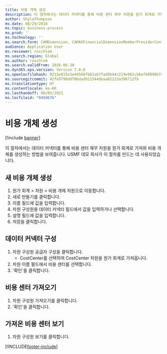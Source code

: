 ```yaml
---
title: 비용 개체 생성
description: 이 절차에서는 데이터 커넥터를 통해 비용 센터 재무 차원을 원가 회계로 가져와 비용 개체를 생성하는 방법을 보여줍니다.
author: ShylaThompson
ms.date: 08/29/2018
ms.topic: business-process
ms.prod: ''
ms.technology: ''
ms.search.form: CAMDimension, CAMAXFinancialDimensionMemberProviderConfiguration, CAMDimensionMember
audience: Application User
ms.reviewer: roschlom
ms.search.region: Global
ms.author: roschlom
ms.search.validFrom: 2016-06-30
ms.dyn365.ops.version: Version 7.0.0
ms.openlocfilehash: 0215e815e3e44568fb81ab7fad9b44c219e961cb6ef68996bf43218ef817e8d9
ms.sourcegitcommit: 42fe9790ddf0bdad911544deaa82123a396712fb
ms.translationtype: HT
ms.contentlocale: ko-KR
ms.lasthandoff: 08/05/2021
ms.locfileid: "8450676"
---
```

# <a name="create-cost-objects"></a>비용 개체 생성 

[!include [banner](../../includes/banner.md)]

이 절차에서는 데이터 커넥터를 통해 비용 센터 재무 차원을 원가 회계로 가져와 비용 개체를 생성하는 방법을 보여줍니다. USMF 데모 회사가 이 절차를 만드는 데 사용되었습니다. 


## <a name="create-new-cost-objects"></a>새 비용 개체 생성
1. 원가 회계 > 차원 > 비용 개체 차원으로 이동합니다.
2. 새로 만들기를 클릭합니다.
3. 이름 필드에 값을 입력합니다.
4. 차원 구성원용 데이터 커넥터 필드에서 값을 입력하거나 선택합니다.
5. 설명 필드에 값을 입력합니다.
6. 저장을 클릭합니다.

## <a name="configure-the-data-connector"></a>데이터 커넥터 구성
1. 차원 구성원 공급자 구성을 클릭합니다.
    * CostCenter를 선택하여 CostCenter 차원을 원가 회계로 가져옵니다.  
2. 차원 이름 필드에서 비용 센터를 선택합니다.
3. '확인'을 클릭합니다.

## <a name="import-cost-centers"></a>비용 센터 가져오기
1. 차원 구성원 가져오기를 클릭합니다.
2. '확인'을 클릭합니다.

## <a name="view-the-imported-cost-centers"></a>가져온 비용 센터 보기
1. 차원 구성원 보기를 클릭합니다.



[!INCLUDE[footer-include](../../../includes/footer-banner.md)]